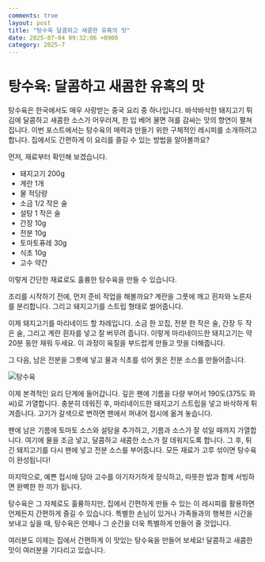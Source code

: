 ```yaml
---
comments: true
layout: post
title: "탕수육 달콤하고 새콤한 유혹의 맛"
date: 2025-07-04 09:32:06 +0900
category: 2025-7
---
```


# 탕수육: 달콤하고 새콤한 유혹의 맛

탕수육은 한국에서도 매우 사랑받는 중국 요리 중 하나입니다. 바삭바삭한 돼지고기 튀김에 달콤하고 새콤한 소스가 어우러져, 한 입 베어 물면 혀를 감싸는 맛의 향연이 펼쳐집니다. 이번 포스트에서는 탕수육의 매력과 만들기 위한 구체적인 레시피를 소개하려고 합니다. 집에서도 간편하게 이 요리를 즐길 수 있는 방법을 알아볼까요? 

먼저, 재료부터 확인해 보겠습니다. 

- 돼지고기 200g
- 계란 1개
- 물 적당량
- 소금 1/2 작은 술
- 설탕 1 작은 술
- 간장 10g
- 전분 10g
- 토마토퓨레 30g
- 식초 10g
- 고수 약간

이렇게 간단한 재료로도 훌륭한 탕수육을 만들 수 있습니다. 

조리를 시작하기 전에, 먼저 준비 작업을 해볼까요? 계란을 그릇에 깨고 흰자와 노른자를 분리합니다. 그리고 돼지고기를 스트립 형태로 썰어줍니다. 

이제 돼지고기를 마리네이드 할 차례입니다. 소금 한 꼬집, 전분 한 작은 술, 간장 두 작은 술, 그리고 계란 흰자를 넣고 잘 버무려 줍니다. 이렇게 마리네이드한 돼지고기는 약 20분 동안 재워 두세요. 이 과정이 육질을 부드럽게 만들고 맛을 더해줍니다. 

그 다음, 남은 전분을 그릇에 넣고 물과 식초를 섞어 묽은 전분 소스를 만들어줍니다. 

![탕수육](https://www.themealdb.com/images/media/meals/1529442316.jpg)

이제 본격적인 요리 단계에 들어갑니다. 깊은 팬에 기름을 다량 부어서 190도(375도 화씨)로 가열합니다. 충분히 데워진 후, 마리네이드한 돼지고기 스트립을 넣고 바삭하게 튀겨줍니다. 고기가 갈색으로 변하면 팬에서 꺼내어 접시에 옮겨 놓습니다. 

팬에 남은 기름에 토마토 소스와 설탕을 추가하고, 기름과 소스가 잘 섞일 때까지 가열합니다. 여기에 물을 조금 넣고, 달콤하고 새콤한 소스가 잘 데워지도록 합니다. 그 후, 튀긴 돼지고기를 다시 팬에 넣고 전분 소스를 부어줍니다. 모든 재료가 고루 섞이면 탕수육이 완성됩니다!

마지막으로, 예쁜 접시에 담아 고수를 아기자기하게 장식하고, 따뜻한 밥과 함께 서빙하면 완벽한 한 끼가 됩니다. 

탕수육은 그 자체로도 훌륭하지만, 집에서 간편하게 만들 수 있는 이 레시피를 활용하면 언제든지 간편하게 즐길 수 있습니다. 특별한 손님이 있거나 가족들과의 행복한 시간을 보내고 싶을 때, 탕수육은 언제나 그 순간을 더욱 특별하게 만들어 줄 것입니다.

여러분도 이제는 집에서 간편하게 이 맛있는 탕수육을 만들어 보세요! 달콤하고 새콤한 맛이 여러분을 기다리고 있습니다.